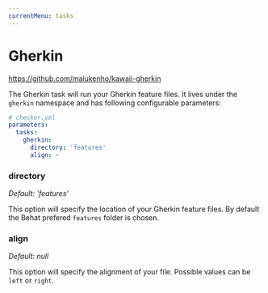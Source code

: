 ```yaml
---
currentMenu: tasks
---
```


# Gherkin

https://github.com/malukenho/kawaii-gherkin

The Gherkin task will run your Gherkin feature files.
It lives under the `gherkin` namespace and has following configurable parameters:

```yml
# checker.yml
parameters:
  tasks:
    gherkin:
      directory: 'features'
      align: ~
```

### directory

*Default: 'features'*

This option will specify the location of your Gherkin feature files.
By default the Behat prefered `features` folder is chosen.

### align

*Default: null*

This option will specify the alignment of your file.
Possible values can be `left` or `right`.
